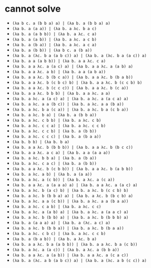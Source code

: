 # cannot solve

- `(λa b c. a (b b a) a) | (λa b. a (b b a) a)`
- `(λa b. a (a a)) | (λa b. a λc. b a c)`
- `(λa b. a (a b b)) | (λa b. a λc. c a)`
- `(λa b. a (a b)) | (λa b. a λc. a c b)`
- `(λa b. a (b a)) | (λa b. a λc. a c a)`
- `(λa b. a (b b)) | (λa b c. a (b a))`
- `(λa b. a (λc. b a (a b c)) a) | (λa b. a (λc. b a (a c)) a)`
- `(λa b. a a (a b b)) | (λa b. a a λc. c a)`
- `(λa b. a a λc. a (a c) a) | (λa b. a a λc. a (a b) a)`
- `(λa b. a a λc. a b) | (λa b. a a (a b a))`
- `(λa b. a a λc. b (b c a)) | (λa b. a a λc. b (b a b))`
- `(λa b. a a λc. b (c b c) b) | (λa b. a a λc. b (c c b) b)`
- `(λa b. a a λc. b (c c c)) | (λa b. a a λc. b (c a))`
- `(λa b. a a λc. b b b) | (λa b. a a λc. a a)`
- `(λa b. a λc. a (a c) a) | (λa b. a λc. a (a c a) a)`
- `(λa b. a λc. a a (b c)) | (λa b. a λc. a a (b a))`
- `(λa b. a λc. b a (c a)) | (λa b. a λc. b a (c b a))`
- `(λa b. a λc. b a) | (λa b. a (b b a))`
- `(λa b. a λc. c b b) | (λa b. a λc. c b)`
- `(λa b. a λc. c c a) | (λa b. a λc. c c b)`
- `(λa b. a λc. c c b) | (λa b. a (b b))`
- `(λa b. a λc. c c c) | (λa b. a (b a a))`
- `(λa b. b b) | (λa b. b a)`
- `(λa b. a a λc. b (b b b)) | (λa b. a a λc. b (b c c))`
- `(λa b. a a λc. a c a) | (λa b. a a (a a a))`
- `(λa b. a λc. b b a) | (λa b. a (b a))`
- `(λa b. a λc. c a c) | (λa b. a (b b))`
- `(λa b. a a λc. b (c b b)) | (λa b. a a λc. b (a b b))`
- `(λa b. a λc. a b) | (λa b. a (a a))`
- `(λa b. a λc. a (c b)) | (λa b. a λc. a (c a))`
- `(λa b. a a λc. a (a a a) a) | (λa b. a a λc. a (a c) a)`
- `(λa b. a λc. b (a c) b) | (λa b. a λc. b (c c b) b)`
- `(λa b. a λc. b (b b a) a) | (λa b. a λc. b (b c b) a)`
- `(λa b. a λc. a a (c b)) | (λa b. a λc. a a (b a a))`
- `(λa b. a λc. c a b) | (λa b. a λc. c c)`
- `(λa b. a λc. a (a b) a) | (λa b. a λc. a (a a c) a)`
- `(λa b. a λc. b (b b) a) | (λa b. a λc. b (b b b) a)`
- `(λa b. a (a a a) a) | (λa b. a (λc. a c) a)`
- `(λa b. a λc. b (b b a)) | (λa b. a λc. b (b a a))`
- `(λa b. a λc. c b c) | (λa b. a λc. c c b)`
- `(λa b. a (b a b)) | (λa b. a λc. b a)`
- `(λa b. a a λc. b a (a b b)) | (λa b. a a λc. b a (c b))`
- `(λa b. a λc. a (a c)) | (λa b. a λc. a (b b a))`
- `(λa b. a a λc. a (a b)) | (λa b. a a λc. a (c a c))`
- `(λa b. a (λc. a b (a b c)) a) | (λa b. a (λc. a b (c c)) a)`
